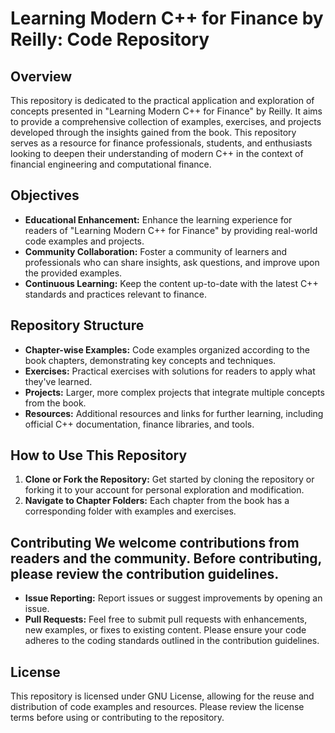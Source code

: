 # Learning Modern C++ for Finance by Reilly: Code Repository

## Overview
This repository is dedicated to the practical application and exploration of concepts presented in "Learning Modern C++ for Finance" by Reilly. It aims to provide a comprehensive collection of examples, exercises, and projects developed through the insights gained from the book. This repository serves as a resource for finance professionals, students, and enthusiasts looking to deepen their understanding of modern C++ in the context of financial engineering and computational finance.

## Objectives
- **Educational Enhancement:** Enhance the learning experience for readers of "Learning Modern C++ for Finance" by providing real-world code examples and projects.
- **Community Collaboration:** Foster a community of learners and professionals who can share insights, ask questions, and improve upon the provided examples.
- **Continuous Learning:** Keep the content up-to-date with the latest C++ standards and practices relevant to finance.

## Repository Structure
- **Chapter-wise Examples:** Code examples organized according to the book chapters, demonstrating key concepts and techniques.
- **Exercises:** Practical exercises with solutions for readers to apply what they've learned.
- **Projects:** Larger, more complex projects that integrate multiple concepts from the book.
- **Resources:** Additional resources and links for further learning, including official C++ documentation, finance libraries, and tools.

## How to Use This Repository
1. **Clone or Fork the Repository:** Get started by cloning the repository or forking it to your account for personal exploration and modification.
2. **Navigate to Chapter Folders:** Each chapter from the book has a corresponding folder with examples and exercises.
## Contributing We welcome contributions from readers and the community. Before contributing, please review the contribution guidelines.

- **Issue Reporting:** Report issues or suggest improvements by opening an issue.
- **Pull Requests:** Feel free to submit pull requests with enhancements, new examples, or fixes to existing content. Please ensure your code adheres to the coding standards outlined in the contribution guidelines.
## License
This repository is licensed under GNU License, allowing for the reuse and distribution of code examples and resources. Please review the license terms before using or contributing to the repository.
